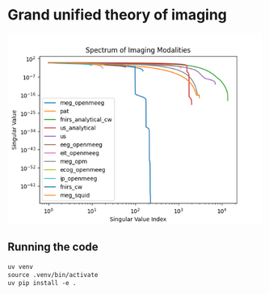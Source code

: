 # Grand unified theory of imaging

![Singular value spectrum](./spectrum.png)

## Running the code

```
uv venv
source .venv/bin/activate
uv pip install -e .
```
